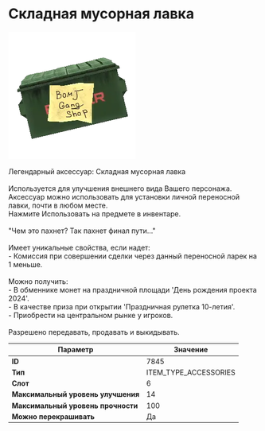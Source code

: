 # Складная мусорная лавка

![Item Image](../img/7845.webp?raw=true)

Легендарный аксессуар: Складная мусорная лавка<br><br>Используется для улучшения внешнего вида Вашего персонажа.<br>Аксессуар можно использовать для установки личной переносной лавки, почти в любом месте.<br>Нажмите Использовать на предмете в инвентаре.<br><br>"Чем это пахнет? Так пахнет финал пути..."<br><br>Имеет уникальные свойства, если надет:<br> - Комиссия при совершении сделки через данный переносной ларек на 1 меньше.<br><br>Можно получить: <br>- В обменнике монет на праздничной площади 'День рождения проекта 2024'.<br>- В качестве приза при открытии 'Праздничная рулетка 10-летия'. <br>- Приобрести на центральном рынке у игроков.<br><br>Разрешено передавать, продавать и выкидывать.


| Параметр | Значение |
|----------|----------|
| **ID** | 7845 |
| **Тип** | ITEM_TYPE_ACCESSORIES |
| **Слот** | 6 |
| **Максимальный уровень улучшения** | 14 |
| **Максимальный уровень прочности** | 100 |
| **Можно перекрашивать** | Да |

